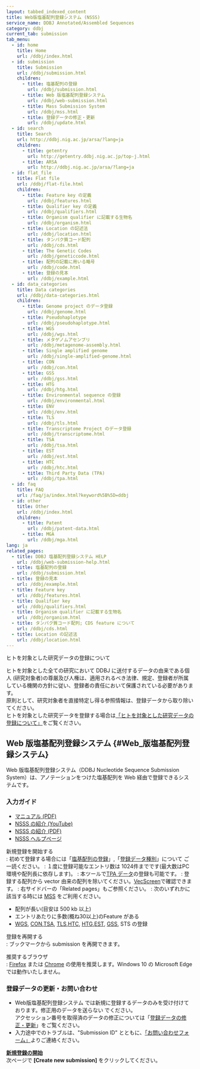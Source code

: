 ```yaml
---
layout: tabbed_indexed_content
title: Web版塩基配列登録システム (NSSS)
service_name: DDBJ Annotated/Assembled Sequences
category: ddbj
current_tab: submission
tab_menu:
  - id: home
    title: Home
    url: /ddbj/index.html
  - id: submission
    title: Submission
    url: /ddbj/submission.html
    children:
      - title: 塩基配列の登録
        url: /ddbj/submission.html
      - title: Web 版塩基配列登録システム
        url: /ddbj/web-submission.html
      - title: Mass Submission System
        url: /ddbj/mss.html
      - title: 登録データの修正・更新
        url: /ddbj/update.html
  - id: search
    title: Search
    url: http://ddbj.nig.ac.jp/arsa/?lang=ja
    children:
      - title: getentry
        url: http://getentry.ddbj.nig.ac.jp/top-j.html
      - title: ARSA
        url: http://ddbj.nig.ac.jp/arsa/?lang=ja
  - id: flat_file
    title: Flat file
    url: /ddbj/flat-file.html
    children:
      - title: Feature key の定義
        url: /ddbj/features.html
      - title: Qualifier key の定義
        url: /ddbj/qualifiers.html
      - title: Organism qualifier に記載する生物名
        url: /ddbj/organism.html
      - title: Location の記述法
        url: /ddbj/location.html
      - title: タンパク質コード配列
        url: /ddbj/cds.html
      - title: The Genetic Codes
        url: /ddbj/geneticcode.html
      - title: 配列の記載に用いる略号
        url: /ddbj/code.html
      - title: 登録の見本
        url: /ddbj/example.html
  - id: data_categories
    title: Data categories
    url: /ddbj/data-categories.html
    children:
      - title: Genome project のデータ登録
        url: /ddbj/genome.html
      - title: Pseudohaplotype
        url: /ddbj/pseudohaplotype.html
      - title: WGS
        url: /ddbj/wgs.html
      - title: メタゲノムアセンブリ
        url: /ddbj/metagenome-assembly.html
      - title: Single amplified genome
        url: /ddbj/single-amplified-genome.html
      - title: CON
        url: /ddbj/con.html
      - title: GSS
        url: /ddbj/gss.html
      - title: HTG
        url: /ddbj/htg.html
      - title: Environmental sequence の登録
        url: /ddbj/environmental.html
      - title: ENV
        url: /ddbj/env.html
      - title: TLS
        url: /ddbj/tls.html
      - title: Transcriptome Project のデータ登録
        url: /ddbj/transcriptome.html
      - title: TSA
        url: /ddbj/tsa.html
      - title: EST
        url: /ddbj/est.html
      - title: HTC
        url: /ddbj/htc.html
      - title: Third Party Data (TPA)
        url: /ddbj/tpa.html
  - id: faq
    title: FAQ
    url: /faq/ja/index.html?keyword%5B%5D=ddbj
  - id: other
    title: Other
    url: /ddbj/index.html
    children:
      - title: Patent
        url: /ddbj/patent-data.html
      - title: MGA
        url: /ddbj/mga.html
lang: ja
related_pages:
  - title: DDBJ 塩基配列登録システム HELP
    url: /ddbj/web-submission-help.html
  - title: 塩基配列の登録
    url: /ddbj/submission.html
  - title: 登録の見本
    url: /ddbj/example.html
  - title: Feature key
    url: /ddbj/features.html
  - title: Qualifier key
    url: /ddbj/qualifiers.html
  - title: Organism qualifier に記載する生物名
    url: /ddbj/organism.html
  - title: タンパク質コード配列; CDS feature について
    url: /ddbj/cds.html
  - title: Location の記述法
    url: /ddbj/location.html
---
```


<div class="attention" markdown="1">

<span class="red">ヒトを対象とした研究データの登録について</span>

ヒトを対象とした全ての研究において DDBJ に送付するデータの由来である個人 (研究対象者)の尊厳及び人権は、適用されるべき法律、規定、登録者が所属している機関の方針に従い、登録者の責任において保護されている必要があります。  
原則として、研究対象者を直接特定し得る参照情報は、登録データから取り除いてください。  
ヒトを対象とした研究データを登録する場合は[「ヒトを対象とした研究データの登録について」](/policies.html#human)をご覧ください。

</div>

## Web 版塩基配列登録システム  {#Web_版塩基配列登録システム}

Web 版塩基配列登録システム（DDBJ Nucleotide Sequence Submission System）は、アノテーションをつけた塩基配列を Web 経由で登録できるシステムです。

### 入力ガイド

- [マニュアル (PDF)](/assets/files/pdf/ddbj/websubHelp_full-j.pdf)
- [NSSS の紹介 (YouTube)](https://youtu.be/JTCV7bG_KJc)
- [NSSS の紹介 (PDF)](https://drive.google.com/file/d/1KnEVC--SFglqdENRGLMehFP9NuQXyVrt)
- [NSSS ヘルプページ](/ddbj/web-submission-help.html)

新規登録を開始する  
: 初めて登録する場合には「[塩基配列の登録](/ddbj/submission.html)」,「[登録データ種別](data-categories.html)」について ご一読ください。
: １度に登録可能なエントリ数は 1024件までです(最大数はPC環境や配列長に依存します)。
: 本ツールで[TPA データ](/ddbj/tpa.html)の登録も可能です。
: 登録する配列から vector 由来の配列を除いてください。[VecScreen](http://ddbj.nig.ac.jp/vecscreen/)で確認できます。
: 右サイドバーの「Related pages」もご参照ください。
: 次のいずれかに該当する時には [MSS](/ddbj/mss.html) をご利用ください。
  - 配列が長い(目安は 500 kb 以上)
  - エントリあたりに多数(概ね30以上)のFeature がある
  - [WGS](/ddbj/wgs.html), [CON](/ddbj/con.html),[TSA](/ddbj/tsa.html), [TLS](/ddbj/tls.html),[HTC](/ddbj/htc.html), [HTG](/ddbj/htg.html),[EST](/ddbj/est.html), [GSS](/ddbj/gss.html), STS の登録

登録を再開する  
: ブックマークから submission を再開できます。

推奨するブラウザ  
: [Firefox](https://www.mozilla.org/ja/firefox/all/) または [Chrome](https://www.google.com/chrome/browser/desktop/index.html) の使用を推奨します。Windows 10 の Microsoft Edge では動作いたしません。

### 登録データの更新・お問い合わせ

  - Web版塩基配列登録システム では新規に登録するデータのみを受け付けております。修正用のデータを送らない でください。  
    アクセッション番号を取得済のデータの修正については「[登録データの修正・更新](/ddbj/update.html)」をご覧ください。
  - 入力途中でのトラブルは、"Submission ID" とともに、[「お問い合わせフォーム」](/contact-ddbj.html)よりご連絡ください。


<div class="start-button" markdown="1">

**[新規登録の開始](https://ddbj.nig.ac.jp/submission)**  
次ページで **[Create new submission\]** をクリックしてください。

</div>

